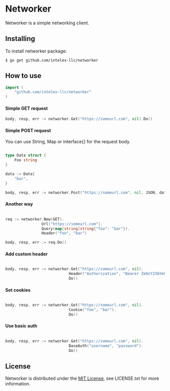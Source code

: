 Networker
=========

Networker is a simple networking client.

## Installing

To install networker package:

    $ go get github.com/intelex-llc/networker

## How to use

```go
import (
    "github.com/intelex-llc/networker"
)
```

#### Simple GET request

```go
body, resp, err := networker.Get("https://someurl.com", nil).Do()

```

#### Simple POST request

You can use String, Map or interface{} for the request body.

```go

type Data struct {
    Foo string
}

data := Data{
    "bar",
}

body, resp, err := networker.Post("https://someurl.com", nil, JSON, data).Do()

```

#### Another way

```go

req := networker.New(GET).
                Url("https://someurl.com").
                Query(map[string]string{"foo": "bar"}).
                Header("foo", "bar")

body, resp, err := req.Do()

```

#### Add custom header

```go

body, resp, err := networker.Get("https://someurl.com", nil).
                            Header("Authorization", "Bearer Zm9zY236Ym9z23Y28=").
                            Do()

```

#### Set cookies

```go

body, resp, err := networker.Get("https://someurl.com", nil).
                            Cookie("foo", "bar").
                            Do()

```

#### Use basic auth

```go

body, resp, err := networker.Get("https://someurl.com", nil).
                            BaseAuth("username", "password").
                            Do()

```

## License

Networker is distributed under the
[MIT License](https://opensource.org/licenses/MIT),
see LICENSE.txt for more information.
